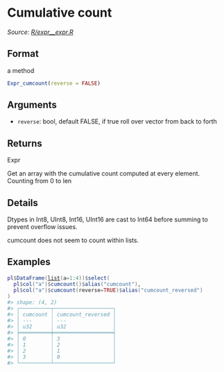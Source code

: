# Cumulative count

*Source: [R/expr__expr.R](https://github.com/pola-rs/r-polars/tree/main/R/expr__expr.R)*

## Format

a method

```r
Expr_cumcount(reverse = FALSE)
```

## Arguments

- `reverse`: bool, default FALSE, if true roll over vector from back to forth

## Returns

Expr

Get an array with the cumulative count computed at every element. Counting from 0 to len

## Details

Dtypes in Int8, UInt8, Int16, UInt16 are cast to Int64 before summing to prevent overflow issues.

cumcount does not seem to count within lists.

## Examples

<pre class='r-example'><code><span class='r-in'><span><span class='va'>pl</span><span class='op'>$</span><span class='fu'>DataFrame</span><span class='op'>(</span><span class='fu'><a href='https://rdrr.io/r/base/list.html'>list</a></span><span class='op'>(</span>a<span class='op'>=</span><span class='fl'>1</span><span class='op'>:</span><span class='fl'>4</span><span class='op'>)</span><span class='op'>)</span><span class='op'>$</span><span class='fu'>select</span><span class='op'>(</span></span></span>
<span class='r-in'><span>  <span class='va'>pl</span><span class='op'>$</span><span class='fu'>col</span><span class='op'>(</span><span class='st'>"a"</span><span class='op'>)</span><span class='op'>$</span><span class='fu'>cumcount</span><span class='op'>(</span><span class='op'>)</span><span class='op'>$</span><span class='fu'>alias</span><span class='op'>(</span><span class='st'>"cumcount"</span><span class='op'>)</span>,</span></span>
<span class='r-in'><span>  <span class='va'>pl</span><span class='op'>$</span><span class='fu'>col</span><span class='op'>(</span><span class='st'>"a"</span><span class='op'>)</span><span class='op'>$</span><span class='fu'>cumcount</span><span class='op'>(</span>reverse<span class='op'>=</span><span class='cn'>TRUE</span><span class='op'>)</span><span class='op'>$</span><span class='fu'>alias</span><span class='op'>(</span><span class='st'>"cumcount_reversed"</span><span class='op'>)</span></span></span>
<span class='r-in'><span><span class='op'>)</span></span></span>
<span class='r-out co'><span class='r-pr'>#&gt;</span> shape: (4, 2)</span>
<span class='r-out co'><span class='r-pr'>#&gt;</span> ┌──────────┬───────────────────┐</span>
<span class='r-out co'><span class='r-pr'>#&gt;</span> │ cumcount ┆ cumcount_reversed │</span>
<span class='r-out co'><span class='r-pr'>#&gt;</span> │ ---      ┆ ---               │</span>
<span class='r-out co'><span class='r-pr'>#&gt;</span> │ u32      ┆ u32               │</span>
<span class='r-out co'><span class='r-pr'>#&gt;</span> ╞══════════╪═══════════════════╡</span>
<span class='r-out co'><span class='r-pr'>#&gt;</span> │ 0        ┆ 3                 │</span>
<span class='r-out co'><span class='r-pr'>#&gt;</span> │ 1        ┆ 2                 │</span>
<span class='r-out co'><span class='r-pr'>#&gt;</span> │ 2        ┆ 1                 │</span>
<span class='r-out co'><span class='r-pr'>#&gt;</span> │ 3        ┆ 0                 │</span>
<span class='r-out co'><span class='r-pr'>#&gt;</span> └──────────┴───────────────────┘</span>
 </code></pre>